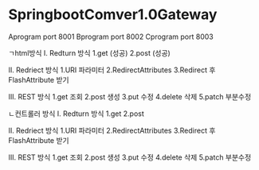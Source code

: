 ﻿# SpringbootComver1.0Gateway


Aprogram port 8001
Bprogram port 8002
Cprogram port 8003


ㄱhtml방식
I. Redturn 방식 
1.get (성공)
2.post (성공)

II. Redriect 방식
1.URI 파라미터 
2.RedirectAttributes
3.Redirect 후 FlashAttribute 받기

III. REST 방식
1.get 조회
2.post 생성
3.put 수정
4.delete 삭제
5.patch 부분수정


ㄴ컨트롤러 방식
I. Redturn 방식 
1.get 
2.post 


II. Redriect 방식
1.URI 파라미터 
2.RedirectAttributes
3.Redirect 후 FlashAttribute 받기

III. REST 방식
1.get 조회
2.post 생성
3.put 수정
4.delete 삭제
5.patch 부분수정


